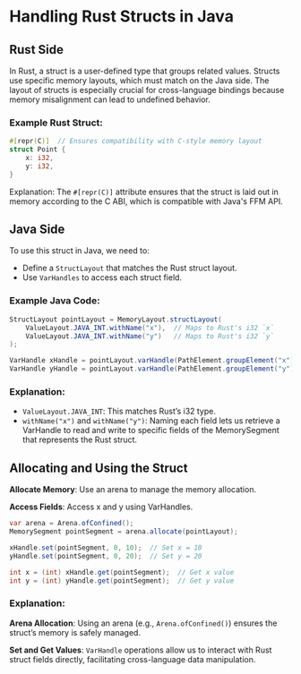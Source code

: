 # Handling Rust Structs in Java

## Rust Side
In Rust, a struct is a user-defined type that groups related values. Structs use specific memory layouts, which must match on the Java side. The layout of structs is especially crucial for cross-language bindings because memory misalignment can lead to undefined behavior.

### Example Rust Struct:
```rust
#[repr(C)]  // Ensures compatibility with C-style memory layout
struct Point {
    x: i32,
    y: i32,
}
```

Explanation: The `#[repr(C)]` attribute ensures that the struct is laid out in memory according to the C ABI, which is compatible with Java's FFM API.

## Java Side

To use this struct in Java, we need to:
- Define a `StructLayout` that matches the Rust struct layout.
- Use `VarHandles` to access each struct field.

### Example Java Code:

```java
StructLayout pointLayout = MemoryLayout.structLayout(
    ValueLayout.JAVA_INT.withName("x"),  // Maps to Rust's i32 `x`
    ValueLayout.JAVA_INT.withName("y")   // Maps to Rust's i32 `y`
);

VarHandle xHandle = pointLayout.varHandle(PathElement.groupElement("x"));
VarHandle yHandle = pointLayout.varHandle(PathElement.groupElement("y"));
```

### Explanation:
- `ValueLayout.JAVA_INT`: This matches Rust’s i32 type.
- `withName("x")` and `withName("y")`: Naming each field lets us retrieve a VarHandle to read and write to specific fields of the MemorySegment that represents the Rust struct.

## Allocating and Using the Struct

**Allocate Memory**: Use an arena to manage the memory allocation.

**Access Fields**: Access x and y using VarHandles.

```java
var arena = Arena.ofConfined();
MemorySegment pointSegment = arena.allocate(pointLayout);

xHandle.set(pointSegment, 0, 10);  // Set x = 10
yHandle.set(pointSegment, 0, 20);  // Set y = 20

int x = (int) xHandle.get(pointSegment);  // Get x value
int y = (int) yHandle.get(pointSegment);  // Get y value
```

### Explanation:

**Arena Allocation**: Using an arena (e.g., `Arena.ofConfined()`) ensures the struct’s memory is safely managed.

**Set and Get Values**: `VarHandle` operations allow us to interact with Rust struct fields directly, facilitating cross-language data manipulation.
